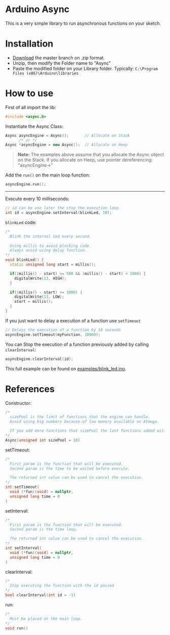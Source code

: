 # Arduino Async

This is a very simple library to run asynchronous functions on your sketch.


# Installation

* [Download](https://github.com/MatheusAlvesA/ArduinoAsync/archive/master.zip) the master branch on .zip format.
*  Unzip, then modify the Folder name to "Async"
* Paste the modified folder on your Library folder. Typically: `C:\Program Files (x86)\Arduino\libraries`

# How to use

First of all import the lib:
```c++
#include <async.h>
```
Instantiate the Async Class:
```c++
Async asyncEngine = Async();       // Allocate on Stack
      /* or */
Async *asyncEngine = new Async();  // Allocate on Heep
```
> **Note:** The examples above assume that you allocate the Async object on the Stack.
> If you allocate on Heep, use pointer dereferencing: "asyncEngine->"

Add the `run()` on the main loop function:
```c++
asyncEngine.run();
```
---

Execute every 10 milliseconds:
```c++
// id can be use later tho stop the execution loop
int id = asyncEngine.setInterval(blinkLed, 10);
```
`blinkLed` code:
```c++
/*
  Blink the internal led every second.
	
  Using millis to avoid blocking code.
  Always avoid using delay function.
*/
void blinkLed() {
  static unsigned long start = millis();

  if((millis() - start) >= 500 && (millis() - start) < 1000) {
    digitalWrite(13, HIGH);
  }

  if((millis() - start) >= 1000) {
    digitalWrite(13, LOW);
    start = millis();
  }
}
```
If you just want to delay a execution of a function use `setTimeout`
```c++
// Delays the execution of a function by 10 seconds
asyncEngine.setTimeout(myFunction, 10000);
```
You can Stop the execution of a function previously added by calling `clearInterval`:
```c++
asyncEngine.clearInterval(id);
```

This full example can be found on [examples/blink_led.ino](https://github.com/MatheusAlvesA/ArduinoAsync/blob/master/examples/blink_led.ino "blink_led.ino").


# References

Constructor:
```c++
/*
  sizePool is the limit of functions that the engine can handle.
  Avoid using big numbers because of low memory available on Atmega.

  If you add more functions that sizePool the last functions added will be ignored.
*/
Async(unsigned int sizePool = 10)
```

setTimeout:
```c++
/*
  First param is the function that will be executed.
  Second param is the time to be waited before execute.

  The returned int value can be used to cancel the execution.
*/
int setTimeout(
  void (*fun)(void) = nullptr,
  unsigned long time = 0
)
```

setInterval:
```c++
/*
  First param is the function that will be executed.
  Second param is the time loop.

  The returned int value can be used to cancel the execution.
*/
int setInterval(
  void (*fun)(void) = nullptr,
  unsigned long time = 0
)
```

clearInterval:
```c++
/*
  Stop executing the function with the id passed
*/
bool clearInterval(int id = -1)
```

run:
```c++
/*
  Must be placed on the main loop.
*/
void run()
```
